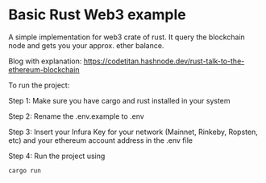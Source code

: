 # Basic Rust Web3 example

A simple implementation for web3 crate of rust. It query the blockchain node and gets you your approx. ether balance.

Blog with explanation: https://codetitan.hashnode.dev/rust-talk-to-the-ethereum-blockchain

To run the project:

Step 1: Make sure you have cargo and rust installed in your system

Step 2: Rename the .env.example to .env

Step 3: Insert your Infura Key for your network (Mainnet, Rinkeby, Ropsten, etc) and your ethereum account address in the .env file

Step 4: Run the project using

```
cargo run
```
